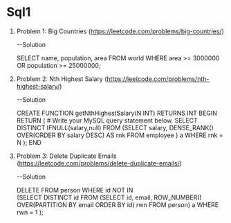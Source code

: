# Sql1

1. Problem 1: Big Countries (https://leetcode.com/problems/big-countries/)

    --Solution

    SELECT  name,
            population,
            area
    FROM world
    WHERE area >= 3000000
    OR population >= 25000000;

2. Problem 2: Nth Highest Salary (https://leetcode.com/problems/nth-highest-salary/)

    --Solution

    CREATE FUNCTION getNthHighestSalary(N INT) RETURNS INT
    BEGIN
    RETURN (
        # Write your MySQL query statement below.
            SELECT  DISTINCT IFNULL(salary,null)
            FROM (SELECT    salary,
                            DENSE_RANK() OVER(ORDER BY salary DESC) AS rnk
                FROM employee
                ) a
            WHERE rnk = N
        );
    END

3. Problem 3: Delete Duplicate Emails (https://leetcode.com/problems/delete-duplicate-emails/)

    --Solution

    DELETE FROM person
    WHERE id NOT IN  
        (SELECT DISTINCT id FROM
            (SELECT id,
                    email,
                    ROW_NUMBER() OVER(PARTITION BY email ORDER BY id) rwn
            FROM person) a
        WHERE rwn = 1
        );